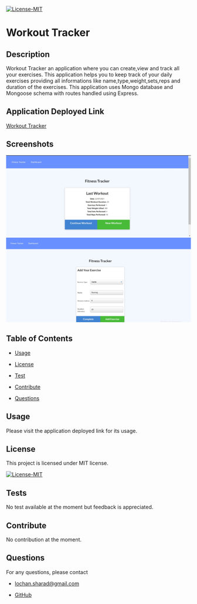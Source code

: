 [![License-MIT](https://img.shields.io/badge/license-MIT-green)](https://opensource.org/licenses/MIT)

# Workout Tracker

## Description

Workout Tracker an application where you can create,view and track all your exercises. This application helps you to keep track of your daily exercises providing all informations like name,type,weight,sets,reps and duration of the exercises. This application uses Mongo database and Mongoose schema with routes handled using Express.

## Application Deployed Link

[Workout Tracker]()

## Screenshots

![Workout-Tracker](./assets/images/workout-tracker1.jpg)
![Workout-Tracker](./assets/images/workout-tracker2.jpg)

## Table of Contents

- [Usage](#usage)

- [License](#license)

- [Test](#tests)

- [Contribute](#contribute)

- [Questions](#questions)

## Usage

Please visit the application deployed link for its usage.

## License

This project is licensed under MIT license.

[![License-MIT](https://img.shields.io/badge/license-MIT-green)](https://opensource.org/licenses/MIT)

## Tests

No test available at the moment but feedback is appreciated.

## Contribute

No contribution at the moment.

## Questions

For any questions, please contact

- lochan.sharad@gmail.com

- [GitHub](https://github.com/best15)
